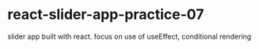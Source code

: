 # react-slider-app-practice-07
slider app built with react. focus on use of useEffect, conditional rendering
